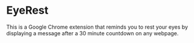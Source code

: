 # EyeRest
This is a Google Chrome extension that reminds you to rest your eyes by displaying a message after a 30 minute countdown on any webpage. 
